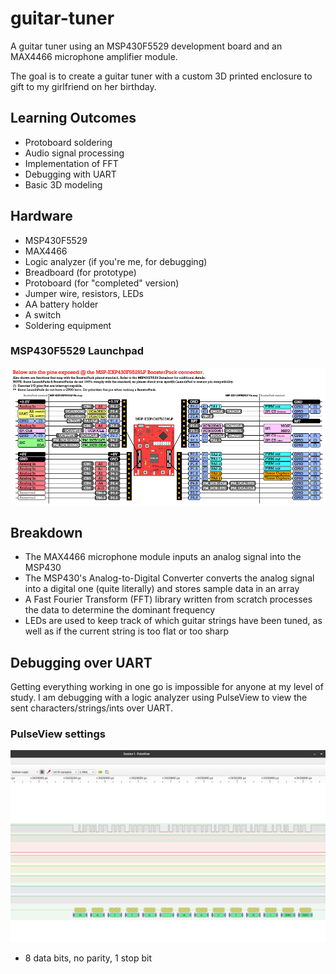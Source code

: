 # guitar-tuner

A guitar tuner using an MSP430F5529 development board and an MAX4466 microphone amplifier module.

The goal is to create a guitar tuner with a custom 3D printed enclosure to gift to my girlfriend on her birthday.

## Learning Outcomes
- Protoboard soldering
- Audio signal processing
- Implementation of FFT
- Debugging with UART
- Basic 3D modeling

## Hardware
- MSP430F5529
- MAX4466
- Logic analyzer (if you're me, for debugging)
- Breadboard (for prototype)
- Protoboard (for "completed" version)
- Jumper wire, resistors, LEDs
- AA battery holder
- A switch
- Soldering equipment

### MSP430F5529 Launchpad
![MSP430F5529LP pin map](docs/MSP430F5529LP-Launchpad-Pin-Map.png)

## Breakdown
- The MAX4466 microphone module inputs an analog signal into the MSP430
- The MSP430's Analog-to-Digital Converter converts the analog signal into a digital one (quite literally) and stores sample data in an array
- A Fast Fourier Transform (FFT) library written from scratch processes the data to determine the dominant frequency
- LEDs are used to keep track of which guitar strings have been tuned, as well as if the current string is too flat or too sharp

## Debugging over UART
Getting everything working in one go is impossible for anyone at my level of study. I am debugging with a logic analyzer using PulseView to view the sent characters/strings/ints over UART.

### PulseView settings
![PulseView settings for UART](docs/pulseview-uart-example.png)
- 8 data bits, no parity, 1 stop bit
